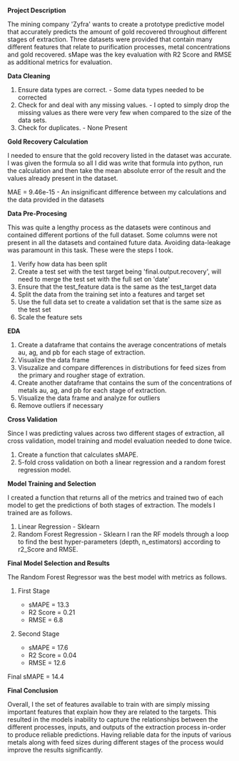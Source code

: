<b> Project Description </b> 

The mining company 'Zyfra' wants to create a prototype predictive model that accurately predicts the amount of gold recovered throughout different stages of extraction. Three datasets were provided that contain many different features that relate to purification processes, metal concentrations and gold recovered. sMape was the key evaluation with R2 Score and RMSE as additional metrics for evaluation.

<b> Data Cleaning </b>

1. Ensure data types are correct. - Some data types needed to be corrected
2. Check for and deal with any missing values. - I opted to simply drop the missing values as there were very few when compared to the size of the data sets.
3. Check for duplicates. - None Present

<b> Gold Recovery Calculation </b>

I needed to ensure that the gold recovery listed in the dataset was accurate. I was given the formula so all I did was write that formula into python, run the calculation and then take the mean absolute error of the result and the values already present in the dataset.

MAE = 9.46e-15 - An insignificant difference between my calculations and the data provided in the datasets

<b> Data Pre-Procesing </b>

This was quite a lengthy process as the datasets were continous and contained different portions of the full dataset. Some columns were not present in all the datasets and contained future data. Avoiding data-leakage was paramount in this task. These were the steps I took.

1. Verify how data has been split
2. Create a test set with the test target being 'final.output.recovery', will need to merge the test set with the full set on 'date'
3. Ensure that the test_feature data is the same as the test_target data
4. Split the data from the training set into a features and target set
5. Use the full data set to create a validation set that is the same size as the test set
6. Scale the feature sets

<b> EDA </b>

1. Create a dataframe that contains the average concentrations of metals au, ag, and pb for each stage of extraction.
2. Visualize the data frame
3. Visuzalize and compare differences in distributions for feed sizes from the primary and rougher stage of extration.
4. Create another dataframe that contains the sum of the concentrations of metals au, ag, and pb for each stage of extraction.
5. Visualize the data frame and analyze for outliers
6. Remove outliers if necessary

<b> Cross Validation </b>

Since I was predicting values across two different stages of extraction, all cross validation, model training and model evaluation needed to done twice.

1. Create a function that calculates sMAPE.
2. 5-fold cross validation on both a linear regression and a random forest regression model.

<b> Model Training and Selection </b>

I created a function that returns all of the metrics and trained two of each model to get the predictions of both stages of extraction. The models I trained are as follows.

1. Linear Regression - Sklearn
2. Random Forest Regression - Sklearn I ran the RF models through a loop to find the best hyper-parameters (depth, n_estimators) according to r2_Score and RMSE.

<b> Final Model Selection and Results </b>

The Random Forest Regressor was the best model with metrics as follows. 

1. First Stage
   * sMAPE = 13.3
   * R2 Score = 0.21
   * RMSE = 6.8

2. Second Stage
   * sMAPE = 17.6
   * R2 Score = 0.04
   * RMSE = 12.6

Final sMAPE = 14.4

<b> Final Conclusion </b>

Overall, I the set of features available to train with are simply missing important features that explain how they are related to the targets. This resulted in the models inability to capture the relationships between the different processes, inputs, and outputs of the extraction process in-order to produce reliable predictions. Having reliable data for the inputs of various metals along with feed sizes during different stages of the process would improve the results significantly.
     






